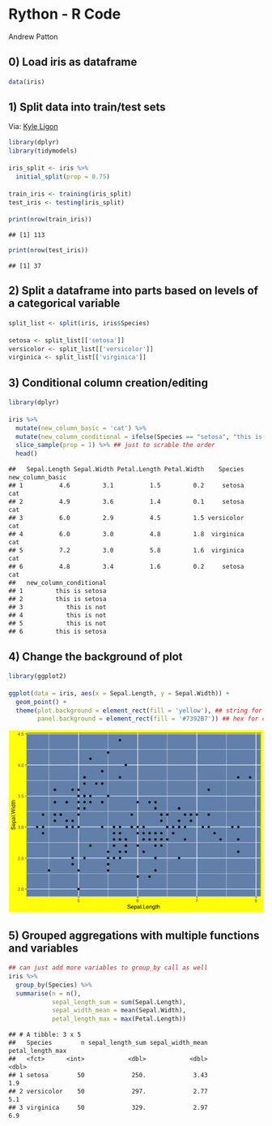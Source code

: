 Rython - R Code
================
Andrew Patton

## 0\) Load iris as dataframe

``` r
data(iris)
```

## 1\) Split data into train/test sets

Via: [Kyle Ligon](https://twitter.com/redickio)

``` r
library(dplyr)
library(tidymodels)

iris_split <- iris %>% 
  initial_split(prop = 0.75)

train_iris <- training(iris_split)
test_iris <- testing(iris_split)

print(nrow(train_iris))
```

    ## [1] 113

``` r
print(nrow(test_iris))
```

    ## [1] 37

## 2\) Split a dataframe into parts based on levels of a categorical variable

``` r
split_list <- split(iris, iris$Species)

setosa <- split_list[['setosa']]
versicolor <- split_list[['versicolor']]
virginica <- split_list[['virginica']]
```

## 3\) Conditional column creation/editing

``` r
library(dplyr)

iris %>% 
  mutate(new_column_basic = 'cat') %>% 
  mutate(new_column_conditional = ifelse(Species == "setosa", "this is setosa", 'this is not')) %>%
  slice_sample(prop = 1) %>% ## just to scrable the order
  head()
```

    ##   Sepal.Length Sepal.Width Petal.Length Petal.Width    Species new_column_basic
    ## 1          4.6         3.1          1.5         0.2     setosa              cat
    ## 2          4.9         3.6          1.4         0.1     setosa              cat
    ## 3          6.0         2.9          4.5         1.5 versicolor              cat
    ## 4          6.0         3.0          4.8         1.8  virginica              cat
    ## 5          7.2         3.0          5.8         1.6  virginica              cat
    ## 6          4.8         3.4          1.6         0.2     setosa              cat
    ##   new_column_conditional
    ## 1         this is setosa
    ## 2         this is setosa
    ## 3            this is not
    ## 4            this is not
    ## 5            this is not
    ## 6         this is setosa

## 4\) Change the background of plot

``` r
library(ggplot2)

ggplot(data = iris, aes(x = Sepal.Length, y = Sepal.Width)) +
  geom_point() +
  theme(plot.background = element_rect(fill = 'yellow'), ## string for color
        panel.background = element_rect(fill = '#7392B7')) ## hex for color
```

![](Rython-_R_Code_files/figure-gfm/unnamed-chunk-5-1.png)<!-- -->

## 5\) Grouped aggregations with multiple functions and variables

``` r
## can just add more variables to group_by call as well
iris %>% 
  group_by(Species) %>% 
  summarise(n = n(),
            sepal_length_sum = sum(Sepal.Length),
            sepal_width_mean = mean(Sepal.Width),
            petal_length_max = max(Petal.Length))
```

    ## # A tibble: 3 x 5
    ##   Species        n sepal_length_sum sepal_width_mean petal_length_max
    ##   <fct>      <int>            <dbl>            <dbl>            <dbl>
    ## 1 setosa        50             250.             3.43              1.9
    ## 2 versicolor    50             297.             2.77              5.1
    ## 3 virginica     50             329.             2.97              6.9
